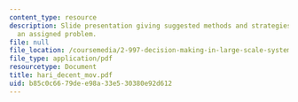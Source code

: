 ```yaml
---
content_type: resource
description: Slide presentation giving suggested methods and strategies for solving
  an assigned problem.
file: null
file_location: /coursemedia/2-997-decision-making-in-large-scale-systems-spring-2004/b85c0c6679dee98a33e530380e92d612_hari_decent_mov.pdf
file_type: application/pdf
resourcetype: Document
title: hari_decent_mov.pdf
uid: b85c0c66-79de-e98a-33e5-30380e92d612
---
```

